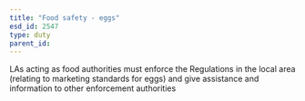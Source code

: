 ```yaml
---
title: "Food safety - eggs"
esd_id: 2547
type: duty
parent_id:  
---
```


LAs acting as food authorities must enforce the Regulations in the local area (relating to marketing standards for eggs) and give assistance and information to other enforcement authorities

